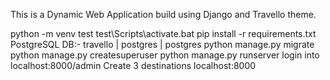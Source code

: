 This is a Dynamic Web Application build using Django and Travello theme.

python -m venv test
test\Scripts\activate.bat
pip install -r requirements.txt
PostgreSQL DB:- travello | postgres | postgres
python manage.py migrate
python manage.py createsuperuser
python manage.py runserver
login into localhost:8000/admin
Create 3 destinations
localhost:8000
